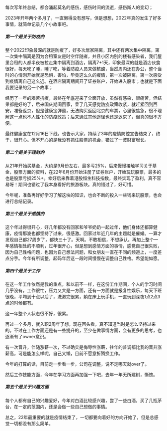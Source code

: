 每次写年终总结，都会涌起莫名的感伤，感伤时间的流逝，感伤斯人的变幻；

2023年开年两个多月了，一直懒得没有想写，但是想想，2022年真的发生了好多事情，就简单记录几个小故事吧。

##### 第一个是关于防疫的
整个2022印象最深的就是防疫了，好多次居家隔离，其中还有两次集中隔离，第一次集中隔离是因为合租室友是时空伴随者，并且小区内别的楼有感染者，我们屋里合租的人都半夜被拉走集中隔离到酒店，隔离7+1天，印象最深的就是酒店伙食很好，每天吃了睡，睡了吃，等着防疫人员来做核酸，当然周内还在办公，整个当时的心情刚开始就是恐惧，害怕，毕竟这么久的疫情，第一次被隔离，第一次感受到疫情离自己这么近。在酒店隔离期间开了证券账户，开始进入股市；也就是下面我要记录的另一个故事；

经历了一年的艰苦抗疫，最终在年底迎来了全面开放，虽然有感染，很痛苦，但结果都是好的了，后来国庆期间回家，呆了几天感觉防疫政策收紧，就赶紧回到西安，准备返京，但是健康宝弹窗，无法购买返回北京的车票，心里很焦急，很不理解这一点也不人性化的防疫政策；后来通过其他途径也还是返京了，但真的很不方便。

最终健康宝在12月16日下线，也告示大家，持续了3年的疫情防控宣告结束了，终于，很开心。但不开心的是我没有抓住股票的机会，错过了一波财富增长。


##### 第二个是关于理财的
从21年开始买基金，大约是9月份左右，最多亏25%，后来慢慢接触学习关于基金，股票方面的资料，在22年6月份开始注册了证券账户，开始玩玩股票，最多的也是股票亏损25%+。幸好后来靠着港股恒生科技指数，最终实现了盈利，真不容易呀！期间也错过了我本身看好的旅游板块。真的错过了，好可惜。

今年呢，准备再好好学习了解这块的知识，也会不断的投入一些钱来玩股票，也会进行总结记录。


##### 第三个是关于感情的
这个年过得很开心，好几年都没有回家和爷爷奶奶一起过年，他们身体还都算健康，疫情那波也都坚持了过来，很感激。回家过年近几年的主题就是催婚。一算才发现自己都27周岁了，都快三十了。天啊。不敢相信，不想承认。再加上整个一年感情相处的不顺利，过年很开心，但是想到感情方面的事情，感觉自己很失败，因为自己性格问题，也因为自己想法问题，和女朋友一直在不同的频道上，一度差点分手。今年有所调整，起码年后这一段时间慢慢在调整自己性格。希望能如愿。

##### 第四个是关于工作
在这一年工作依然是我的重点，和以前不一样，在这份工作期间，个人的学习时间几乎没有，工作很忙，压力又大是一方面，还有一方面就是报复性娱乐，每天下班很晚，平均到十点以后了，洗漱完很累，躺在床上玩手机，一直玩到深夜1点2点3点的时候都有。

这一年整个人状态很不好，很累。

再过一个多月，就入职2周年了想，现在回头看，真不知道当时是怎么坚持过来的。不过在工作方面还是有一些提升的，至少在做事情方面，会有更多的思考，也逐渐有了owner意识。

有一次晋升，伴随涨薪一次，不过确实是侮辱性涨薪，往年的普调都比我的晋升涨薪高，可是能怎么样呢，自己又懒，目前不愿意折腾换工作。

今年的打算的话，目前走一步看一步，公司在调整，说不定哪天就over了。

然后工作技能方面，今年在学习方面再加强一下吧，去年一年无所建树，惭愧。

##### 第五个是关于兴趣方面
每个人都有自己的兴趣爱好，今年对白酒比较感兴趣，尝了一些白酒，买了几瓶茅台，在一定的范围内，还是会做一些自己想做的事情。

总之，22年最重要的就是疫情结束了，一切都要向着好的方向开始了，但是总感觉一切都没有那么简单。








